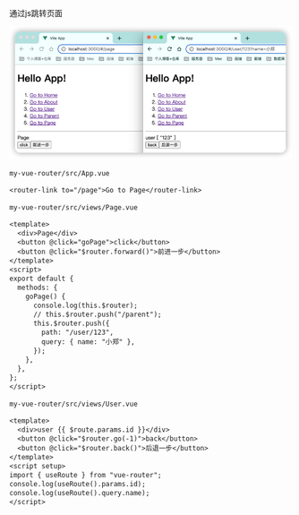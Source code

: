 通过js跳转页面

![](images/vue-router-coding-navigation.png)

`my-vue-router/src/App.vue`

```vue
<router-link to="/page">Go to Page</router-link>
```

`my-vue-router/src/views/Page.vue`

```vue
<template>
  <div>Page</div>
  <button @click="goPage">click</button>
  <button @click="$router.forward()">前进一步</button>
</template>
<script>
export default {
  methods: {
    goPage() {
      console.log(this.$router);
      // this.$router.push("/parent");
      this.$router.push({
        path: "/user/123",
        query: { name: "小郑" },
      });
    },
  },
};
</script>
```

`my-vue-router/src/views/User.vue`

```vue
<template>
  <div>user {{ $route.params.id }}</div>
  <button @click="$router.go(-1)">back</button>
  <button @click="$router.back()">后退一步</button>
</template>
<script setup>
import { useRoute } from "vue-router";
console.log(useRoute().params.id);
console.log(useRoute().query.name);
</script>
```